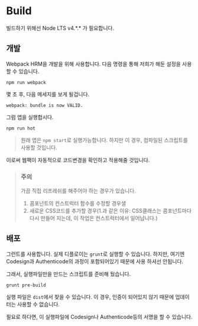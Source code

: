 # Build

빌드하기 위해선 Node LTS v4.\*.\* 가 필요합니다.

## 개발

Webpack HRM을 개발을 위해 사용합니다.
다음 명령을 통해 저희가 해둔 설정을 사용 할 수 있습니다.

```
npm run webpack
```

몇 초 후, 다음 메세지를 보게 될겁니다.

```
webpack: bundle is now VALID.
```

그럼 앱을 실행합시다.

```
npm run hot
```

> 원래 앱은 `npm start`로 실행가능합니다. 하지만 이 경우, 컴파일된 스크립트를 사용할 것입니다.

이로써 웹팩이 자동적으로 코드변경을 확인하고 적용해줄 것입니다.

> ### 주의
> 가끔 직접 리프레쉬를 해주어야 하는 경우가 있습니다.
> 1. 콤포넌트의 컨스트럭터 함수를 수정할 경우샐
> 2. 새로운 CSS코드를 추가할 경우(1.과 같은 이유: CSS클래스는 콤포넌트마다 다시 만들어 지는데, 이 작업은 컨스트럭터에서 일어납니다.)

## 배포

그런트를 사용합니다.
실제 디플로이는 `grunt`로 실행할 수 있습니다. 하지만, 여기엔 Codesign과 Authenticode의 과정이 포함되어있기 때문에 사용 하셔선 안됩니다.

그래서, 실행파일만을 만드는 스크립트를 준비해 뒀습니다.

```
grunt pre-build
```

실행 파일은 `dist`에서 찾을 수 있습니다. 이 경우, 인증이 되어있지 않기 때문에 업데이터는 사용할 수 없습니다.

필요로 하다면, 이 실행파일에 Codesign나 Authenticode등의 서명을 할 수 있습니다.
